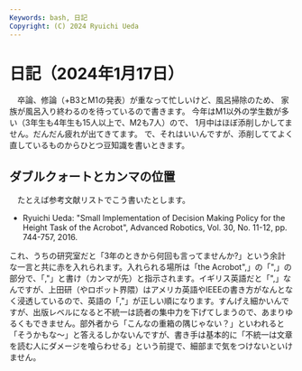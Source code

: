 ```yaml
---
Keywords: bash, 日記
Copyright: (C) 2024 Ryuichi Ueda
---
```


# 日記（2024年1月17日）

　卒論、修論（+B3とM1の発表）が重なって忙しいけど、風呂掃除のため、
家族が風呂入り終わるのを待っているので書きます。
今年はM1以外の学生数が多い（3年生も4年生も15人以上で、M2も7人）ので、
1月中はほぼ添削しかしてません。だんだん疲れが出てきてます。
で、それはいいんですが、添削しててよく直しているものからひとつ豆知識を書いときます。

## ダブルクォートとカンマの位置

　たとえば参考文献リストでこう書いたとします。

* Ryuichi Ueda: "Small Implementation of Decision Making Policy for the Height Task of the Acrobot", Advanced Robotics, Vol. 30, No. 11-12, pp. 744-757, 2016. 

これ、うちの研究室だと「3年のときから何回も言ってませんか?」という余計な一言と共に赤を入れられます。入れられる場所は「the Acrobot",」の「",」の部分で、「,"」と書け（カンマが先）と指示されます。イギリス英語だと「",」なんですが、上田研（やロボット界隈）はアメリカ英語やIEEEの書き方がなんとなく浸透しているので、英語の「,"」が正しい順になります。すんげえ細かいんですが、出版レベルになると不統一は読者の集中力を下げてしまうので、あまりゆるくもできません。部外者から「こんなの重箱の隅じゃない？」といわれると「そうかもな〜」と答えるしかないんですが、書き手は基本的に「不統一は文章を読む人にダメージを喰らわせる」という前提で、細部まで気をつけないといけません。




